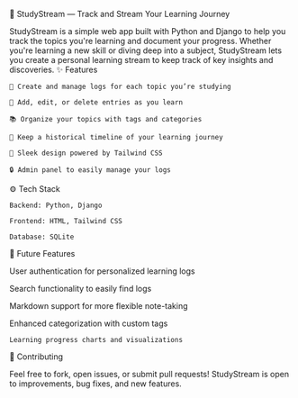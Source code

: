 🌊 StudyStream — Track and Stream Your Learning Journey

StudyStream is a simple web app built with Python and Django to help you track the topics you're learning and document your progress. Whether you're learning a new skill or diving deep into a subject, StudyStream lets you create a personal learning stream to keep track of key insights and discoveries.
✨ Features

    📝 Create and manage logs for each topic you’re studying

    🔄 Add, edit, or delete entries as you learn

    📚 Organize your topics with tags and categories

    📅 Keep a historical timeline of your learning journey

    🌙 Sleek design powered by Tailwind CSS

    🔒 Admin panel to easily manage your logs

⚙️ Tech Stack

    Backend: Python, Django

    Frontend: HTML, Tailwind CSS

    Database: SQLite 




📌 Future Features

User authentication for personalized learning logs

Search functionality to easily find logs

Markdown support for more flexible note-taking

Enhanced categorization with custom tags

    Learning progress charts and visualizations

🤝 Contributing

Feel free to fork, open issues, or submit pull requests! StudyStream is open to improvements, bug fixes, and new features.
